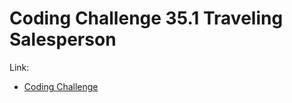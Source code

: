 # Coding Challenge 35.1 Traveling Salesperson

Link:
- [Coding Challenge](https://thecodingtrain.com/CodingChallenges/035.1-tsp.html)
